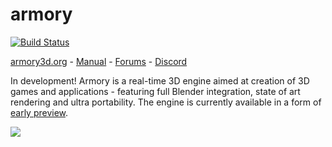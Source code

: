 armory
==============

[![Build Status](https://travis-ci.org/armory3d/armory.svg?branch=master)](https://travis-ci.org/armory3d/armory)

[armory3d.org](http://armory3d.org) - [Manual](http://armory3d.org/manual) - [Forums](http://forums.armory3d.org) - [Discord](https://discordapp.com/invite/KTqYJHn)

In development! Armory is a real-time 3D engine aimed at creation of 3D games and applications - featuring full Blender integration, state of art rendering and ultra portability. The engine is currently available in a form of [early preview](http://armory3d.org/download.html).

![](http://armory3d.org/git/img1.jpg)
